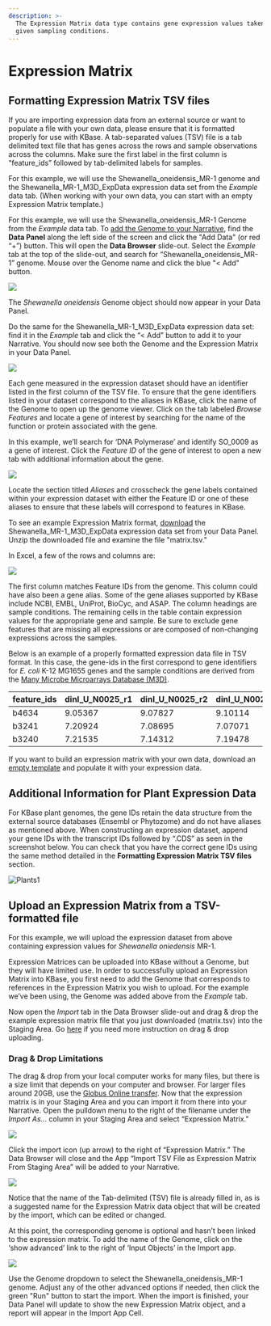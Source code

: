 ```yaml
---
description: >-
  The Expression Matrix data type contains gene expression values taken under
  given sampling conditions.
---
```


# Expression Matrix

## **Formatting Expression Matrix TSV files**

If you are importing expression data from an external source or want to populate a file with your own data, please ensure that it is formatted properly for use with KBase. A tab-separated values \(TSV\) file is a tab delimited text file that has genes across the rows and sample observations across the columns. Make sure the first label in the first column is “feature\_ids” followed by tab-delimited labels for samples.

For this example, we will use the Shewanella\_oneidensis\_MR-1 genome and the Shewanella\_MR-1\_M3D\_ExpData expression data set from the _Example_ data tab. \(When working with your own data, you can start with an empty Expression Matrix template.\)

For this example, we will use the Shewanella\_oneidensis\_MR-1 Genome from the _Example_ data tab. To [add the Genome to your Narrative](../../getting-started/user-guide/add-data.md), find the **Data Panel** along the left side of the screen and click the "Add Data" \(or red “+”\) button. This will open the **Data Browser** slide-out. Select the _Example_ tab at the top of the slide-out, and search for “Shewanella\_oneidensis\_MR-1” genome. Mouse over the Genome name and click the blue "&lt; Add" button.

![](http://kbase.us/wp-content/uploads/2016/04/image5.png)

The _Shewanella oneidensis_ Genome object should now appear in your Data Panel.

Do the same for the Shewanella\_MR-1\_M3D\_ExpData expression data set: find it in the _Example_ tab and click the “&lt; Add” button to add it to your Narrative. You should now see both the Genome and the Expression Matrix in your Data Panel.

![](http://kbase.us/wp-content/uploads/2015/08/image4-3.png)

Each gene measured in the expression dataset should have an identifier listed in the first column of the TSV file. To ensure that the gene identifiers listed in your dataset correspond to the aliases in KBase, click the name of the Genome to open up the genome viewer. Click on the tab labeled _Browse Features_ and locate a gene of interest by searching for the name of the function or protein associated with the gene. 

In this example, we’ll search for ‘DNA Polymerase’ and identify SO\_0009 as a gene of interest. Click the _Feature ID_ of the gene of interest to open a new tab with additional information about the gene. 

![](http://kbase.us/wp-content/uploads/2015/08/image1-3.png)

Locate the section titled _Aliases_ and crosscheck the gene labels contained within your expression dataset with either the Feature ID or one of these aliases to ensure that these labels will correspond to features in KBase.

To see an example Expression Matrix format, [download](downloads.md) the Shewanella\_MR-1\_M3D\_ExpData expression data set from your Data Panel. Unzip the downloaded file and examine the file "matrix.tsv." 

In Excel, a few of the rows and columns are:

![](http://kbase.us/wp-content/uploads/2015/08/image7-1.png)

The first column matches Feature IDs from the genome. This column could have also been a gene alias. Some of the gene aliases supported by KBase include NCBI, EMBL, UniProt, BioCyc, and ASAP. The column headings are sample conditions. The remaining cells in the table contain expression values for the appropriate gene and sample. Be sure to exclude gene features that are missing all expressions or are composed of non-changing expressions across the samples.

Below is an example of a properly formatted expression data file in TSV format. In this case, the gene-ids in the first correspond to gene identifiers for _E. coli_ K-12 MG1655 genes and the sample conditions are derived from the [Many Microbe Microarrays Database \(M3D\)](http://m3d.mssm.edu/about.html).

| feature\_ids | dinI\_U\_N0025\_r1 | dinI\_U\_N0025\_r2 | dinI\_U\_N0025\_r3 |
| :--- | :--- | :--- | :--- |
| b4634 | 9.05367 | 9.07827 | 9.10114 |
| b3241 | 7.20924 | 7.08695 | 7.07071 |
| b3240 | 7.21535 | 7.14312 | 7.19478 |

If you want to build an expression matrix with your own data, download an [empty template](http://kbase.us/wp-content/uploads/2015/08/matrix.tsv) and populate it with your expression data.

## **Additional Information for Plant Expression Data**

For KBase plant genomes, the gene IDs retain the data structure from the external source databases \(Ensembl or Phytozome\) and do not have aliases as mentioned above. When constructing an expression dataset, append your gene IDs with the transcript IDs followed by “.CDS” as seen in the screenshot below. You can check that you have the correct gene IDs using the same method detailed in the **Formatting Expression Matrix TSV files** section.

![Plants1](http://kbase.us/wp-content/uploads/2015/08/Plants1.png)

## Upload an Expression Matrix from a TSV-formatted file

For this example, we will upload the expression dataset from above containing expression values for _Shewanella oniedensis_ MR-1.

Expression Matrices can be uploaded into KBase without a Genome, but they will have limited use. In order to successfully upload an Expression Matrix into KBase, you first need to add the Genome that corresponds to references in the Expression Matrix you wish to upload. For the example we’ve been using, the Genome was added above from the _Example_ tab.

Now open the _Import_ tab in the Data Browser slide-out and drag & drop the example expression matrix file that you just downloaded \(matrix.tsv\) into the Staging Area. Go [here](../../getting-started/user-guide/add-data.md#uploading-data-from-external-sources) if you need more instruction on drag & drop uploading.

### **Drag & Drop Limitations**

The drag & drop from your local computer works for many files, but there is a size limit that depends on your computer and browser. For larger files around 20GB, use the [Globus Online transfer](../globus.md). Now that the expression matrix is in your Staging Area and you can import it from there into your Narrative. Open the pulldown menu to the right of the filename under the _Import As..._ column in your Staging Area and select “Expression Matrix."

![](http://kbase.us/wp-content/uploads/2015/08/image9-1.png)

Click the import icon \(up arrow\) to the right of “Expression Matrix.” The Data Browser will close and the App “Import TSV File as Expression Matrix From Staging Area” will be added to your Narrative.

![](http://kbase.us/wp-content/uploads/2015/08/image10-1.png)

Notice that the name of the Tab-delimited \(TSV\) file is already filled in, as is a suggested name for the Expression Matrix data object that will be created by the import, which can be edited or changed.

At this point, the corresponding genome is optional and hasn’t been linked to the expression matrix. To add the name of the Genome, click on the ‘show advanced’ link to the right of ‘Input Objects’ in the Import app.

![](http://kbase.us/wp-content/uploads/2015/08/image11-2.png)

Use the Genome dropdown to select the Shewanella\_oneidensis\_MR-1 genome. Adjust any of the other advanced options if needed, then click the green "Run" button to start the import. When the import is finished, your Data Panel will update to show the new Expression Matrix object, and a report will appear in the Import App Cell. 

